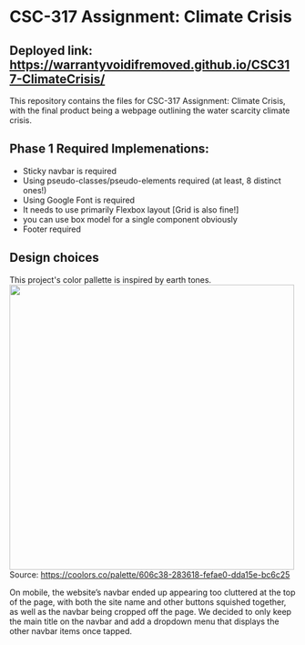 # CSC-317 Assignment: Climate Crisis
## Deployed link: https://warrantyvoidifremoved.github.io/CSC317-ClimateCrisis/
This repository contains the files for CSC-317 Assignment: Climate Crisis, with the final product being a webpage outlining the water scarcity climate crisis.

## Phase 1 Required Implemenations:
- Sticky navbar is required
- Using pseudo-classes/pseudo-elements required (at least, 8 distinct ones!)
- Using Google Font is required
- It needs to use primarily Flexbox layout [Grid is also fine!]
- you can use box model for a single component obviously
- Footer required

## Design choices
This project's color pallette is inspired by earth tones.
<img width="500" src="https://i.imgur.com/5efCSfO.png">
Source: https://coolors.co/palette/606c38-283618-fefae0-dda15e-bc6c25

On mobile, the website’s navbar ended up appearing too cluttered at the top of the page, with both the site name and other buttons squished together, as well as the navbar being cropped off the page. We decided to only keep the main title on the navbar and add a dropdown menu that displays the other navbar items once tapped. 

